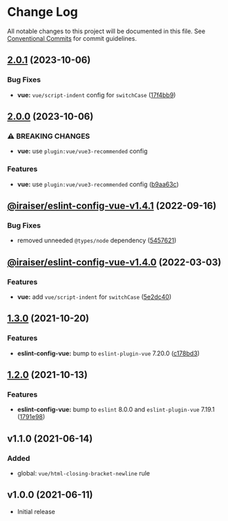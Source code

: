 # Change Log

All notable changes to this project will be documented in this file.
See [Conventional Commits](https://conventionalcommits.org) for commit guidelines.

## [2.0.1](https://github.com/iRaiser/eslint-configs/compare/@iraiser/eslint-config-vue@2.0.0...@iraiser/eslint-config-vue@2.0.1) (2023-10-06)


### Bug Fixes

* **vue:** `vue/script-indent` config for `switchCase` ([17f4bb9](https://github.com/iRaiser/eslint-configs/commit/17f4bb9b44506c9d5e11ef965b15bbffc88e3ec2))




## [2.0.0](https://github.com/iRaiser/eslint-configs/compare/@iraiser/eslint-config-vue@1.4.1...@iraiser/eslint-config-vue@2.0.0) (2023-10-06)


### ⚠ BREAKING CHANGES

* **vue:** use `plugin:vue/vue3-recommended` config

### Features

* **vue:** use `plugin:vue/vue3-recommended` config ([b9aa63c](https://github.com/iRaiser/eslint-configs/commit/b9aa63c9af464f93c27d8a85d2d11281723f621d))




## [@iraiser/eslint-config-vue-v1.4.1](https://github.com/iRaiser/eslint-configs/compare/@iraiser/eslint-config-vue@1.4.0...@iraiser/eslint-config-vue@1.4.1) (2022-09-16)


### Bug Fixes

* removed unneeded `@types/node` dependency ([5457621](https://github.com/iRaiser/eslint-configs/commit/5457621af919d85cd6d0d9ea22f9a8e66d08fffc))

## [@iraiser/eslint-config-vue-v1.4.0](https://github.com/iRaiser/eslint-configs/compare/@iraiser/eslint-config-vue@1.3.0...@iraiser/eslint-config-vue@1.4.0) (2022-03-03)


### Features

* **vue:** add `vue/script-indent` for `switchCase` ([5e2dc40](https://github.com/iRaiser/eslint-configs/commit/5e2dc409dd7381a50163c357b2a84d8f1ca23ed6))

## [1.3.0](https://github.com/iRaiser/eslint-configs/compare/@iraiser/eslint-config-vue@1.2.0...@iraiser/eslint-config-vue@1.3.0) (2021-10-20)


### Features

* **eslint-config-vue:** bump to `eslint-plugin-vue` 7.20.0 ([c178bd3](https://github.com/iRaiser/eslint-configs/commit/c178bd3ccd1e53d98fc92f8f19b35964b6539215))




## [1.2.0](https://github.com/iRaiser/eslint-configs/compare/@iraiser/eslint-config-vue@1.1.0...@iraiser/eslint-config-vue@1.2.0) (2021-10-13)


### Features

* **eslint-config-vue:** bump to `eslint` 8.0.0 and `eslint-plugin-vue` 7.19.1 ([1791e98](https://github.com/iRaiser/eslint-configs/commit/1791e98d08d6ae3d6e4bfe1b2c13903af79701fe))


## v1.1.0 (2021-06-14)

### Added

* global: `vue/html-closing-bracket-newline` rule

## v1.0.0 (2021-06-11)

* Initial release
